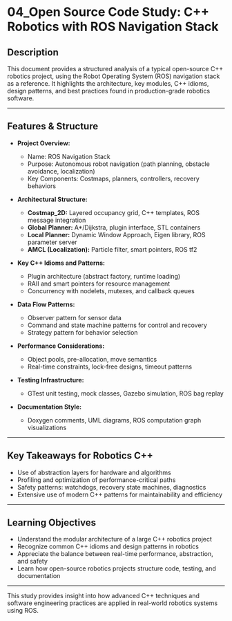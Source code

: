 # 04_Open Source Code Study: C++ Robotics with ROS Navigation Stack

## Description

This document provides a structured analysis of a typical open-source C++ robotics project, using the Robot Operating System (ROS) navigation stack as a reference. It highlights the architecture, key modules, C++ idioms, design patterns, and best practices found in production-grade robotics software.

---

## Features & Structure

- **Project Overview:**  
  - Name: ROS Navigation Stack  
  - Purpose: Autonomous robot navigation (path planning, obstacle avoidance, localization)  
  - Key Components: Costmaps, planners, controllers, recovery behaviors

- **Architectural Structure:**  
  - **Costmap_2D:** Layered occupancy grid, C++ templates, ROS message integration  
  - **Global Planner:** A*/Dijkstra, plugin interface, STL containers  
  - **Local Planner:** Dynamic Window Approach, Eigen library, ROS parameter server  
  - **AMCL (Localization):** Particle filter, smart pointers, ROS tf2

- **Key C++ Idioms and Patterns:**  
  - Plugin architecture (abstract factory, runtime loading)  
  - RAII and smart pointers for resource management  
  - Concurrency with nodelets, mutexes, and callback queues

- **Data Flow Patterns:**  
  - Observer pattern for sensor data  
  - Command and state machine patterns for control and recovery  
  - Strategy pattern for behavior selection

- **Performance Considerations:**  
  - Object pools, pre-allocation, move semantics  
  - Real-time constraints, lock-free designs, timeout patterns

- **Testing Infrastructure:**  
  - GTest unit testing, mock classes, Gazebo simulation, ROS bag replay

- **Documentation Style:**  
  - Doxygen comments, UML diagrams, ROS computation graph visualizations

---

## Key Takeaways for Robotics C++

- Use of abstraction layers for hardware and algorithms
- Profiling and optimization of performance-critical paths
- Safety patterns: watchdogs, recovery state machines, diagnostics
- Extensive use of modern C++ patterns for maintainability and efficiency

---

## Learning Objectives

- Understand the modular architecture of a large C++ robotics project
- Recognize common C++ idioms and design patterns in robotics
- Appreciate the balance between real-time performance, abstraction, and safety
- Learn how open-source robotics projects structure code, testing, and documentation

---

This study provides insight into how advanced C++ techniques and software engineering practices are applied in real-world robotics systems using ROS.